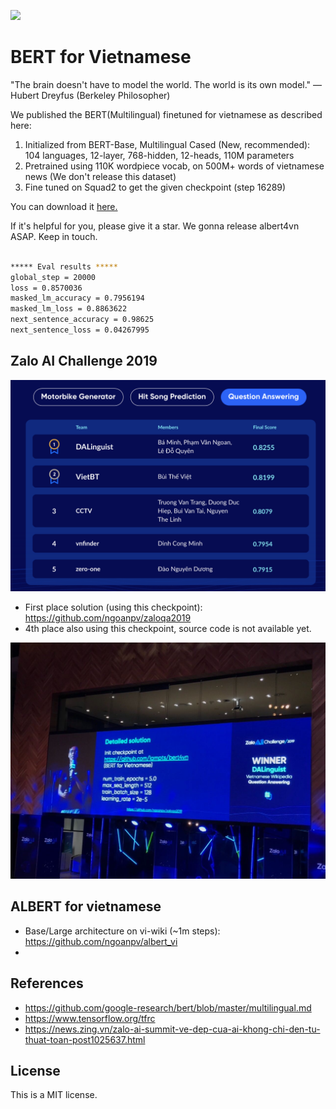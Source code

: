 ![](https://img.shields.io/github/license/lampts/bert4vn)
# BERT for Vietnamese

"The brain doesn't have to model the world. The world is its own model." — Hubert Dreyfus (Berkeley Philosopher)

We published the BERT(Multilingual) finetuned for vietnamese as described here:

1. Initialized from BERT-Base, Multilingual Cased (New, recommended): 104 languages, 12-layer, 768-hidden, 12-heads, 110M parameters
2. Pretrained using 110K wordpiece vocab, on 500M+ words of vietnamese news (We don't release this dataset)
3. Fine tuned on Squad2 to get the given checkpoint (step 16289)

You can download it [here.](https://drive.google.com/open?id=169yKntAy8kqPKU0Crl1m5lLjQ3UZYwxZ) 

If it's helpful for you, please give it a star. We gonna release albert4vn ASAP. Keep in touch.

``` bash

***** Eval results *****
global_step = 20000
loss = 0.8570036
masked_lm_accuracy = 0.7956194
masked_lm_loss = 0.8863622
next_sentence_accuracy = 0.98625
next_sentence_loss = 0.04267995

```

## Zalo AI Challenge 2019

![leaderboard](data/final_lb.png)

- First place solution (using this checkpoint): https://github.com/ngoanpv/zaloqa2019
- 4th place also using this checkpoint, source code is not available yet.

![winner](data/winner.jpg)

## ALBERT for vietnamese

- Base/Large architecture on vi-wiki (~1m steps): https://github.com/ngoanpv/albert_vi
- 

## References

- https://github.com/google-research/bert/blob/master/multilingual.md
- https://www.tensorflow.org/tfrc
- https://news.zing.vn/zalo-ai-summit-ve-dep-cua-ai-khong-chi-den-tu-thuat-toan-post1025637.html

## License

This is a MIT license.
